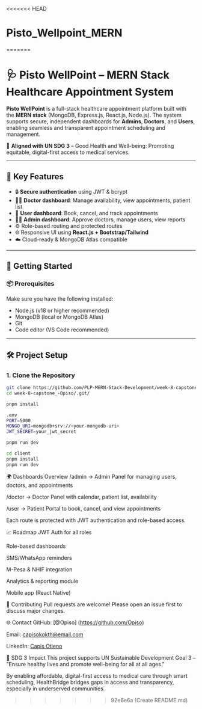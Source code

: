 <<<<<<< HEAD
# Pisto_Wellpoint_MERN
=======
# 🩺 Pisto WellPoint – MERN Stack Healthcare Appointment System

**Pisto WellPoint** is a full-stack healthcare appointment platform built with the **MERN stack** (MongoDB, Express.js, React.js, Node.js). The system supports secure, independent dashboards for **Admins**, **Doctors**, and **Users**, enabling seamless and transparent appointment scheduling and management.

🎯 **Aligned with UN SDG 3** – Good Health and Well-being: Promoting equitable, digital-first access to medical services.

---

## 🔐 Key Features

- 🔒 **Secure authentication** using JWT & bcrypt
- 👨‍⚕️ **Doctor dashboard**: Manage availability, view appointments, patient list
- 👤 **User dashboard**: Book, cancel, and track appointments
- 🧑‍💼 **Admin dashboard**: Approve doctors, manage users, view reports
- ⚙️ Role-based routing and protected routes
- 🌐 Responsive UI using **React.js + Bootstrap/Tailwind**
- ☁️ Cloud-ready & MongoDB Atlas compatible

---

## 🚀 Getting Started

### 📦 Prerequisites

Make sure you have the following installed:

- Node.js (v18 or higher recommended)
- MongoDB (local or MongoDB Atlas)
- Git
- Code editor (VS Code recommended)

---

## 🛠️ Project Setup

### 1. Clone the Repository

```bash
git clone https://github.com/PLP-MERN-Stack-Development/week-8-capstone_-Opiso.git
cd week-8-capstone_-Opiso/.git/

pnpm install

.env
PORT=5000
MONGO_URI=mongodb+srv://<your-mongodb-uri>
JWT_SECRET=your_jwt_secret

pnpm run dev

cd client
pnpm install
pnpm run dev

```
🌍 Dashboards Overview
/admin → Admin Panel for managing users, doctors, and appointments

/doctor → Doctor Panel with calendar, patient list, availability

/user → Patient Portal to book, cancel, and view appointments

Each route is protected with JWT authentication and role-based access.


📈 Roadmap
 JWT Auth for all roles

 Role-based dashboards

 SMS/WhatsApp reminders

 M-Pesa & NHIF integration

 Analytics & reporting module

 Mobile app (React Native)

🤝 Contributing
Pull requests are welcome! Please open an issue first to discuss major changes.


🌐 Contact
GitHub: [@Opiso] (https://github.com/Opiso)

Email: capisokokth@email.com

LinkedIn: [Capis Otieno](https://www.linkedin.com/in/capis-otieno-506526332/)

💙 SDG 3 Impact
This project supports UN Sustainable Development Goal 3 – "Ensure healthy lives and promote well-being for all at all ages."

By enabling affordable, digital-first access to medical care through smart scheduling, HealthBridge bridges gaps in access and transparency, especially in underserved communities.
>>>>>>> 92e6e6a (Create README.md)
